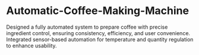 # Automatic-Coffee-Making-Machine
Designed a fully automated system to prepare coffee with precise ingredient control, ensuring consistency, efficiency, and user convenience. Integrated sensor-based automation for temperature and quantity regulation to enhance usability.
